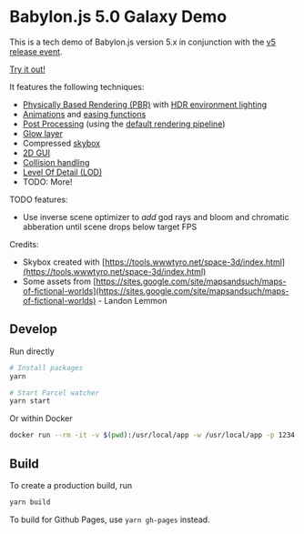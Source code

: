 # Babylon.js 5.0 Galaxy Demo

This is a tech demo of Babylon.js version 5.x in conjunction with the [v5 release event](https://forum.babylonjs.com/t/shhh-its-a-secret-babylon-js-5-0-is-here-early/28938).

[Try it out!](https://apm963.github.io/babylonjs-5-galaxy/)

It features the following techniques:

- [Physically Based Rendering (PBR)](https://doc.babylonjs.com/divingDeeper/materials/using/introToPBR) with [HDR environment lighting](https://doc.babylonjs.com/divingDeeper/materials/using/HDREnvironment)
- [Animations](https://doc.babylonjs.com/divingDeeper/animation/animation_introduction) and [easing functions](https://doc.babylonjs.com/divingDeeper/animation/advanced_animations)
- [Post Processing](https://doc.babylonjs.com/divingDeeper/postProcesses/usePostProcesses) (using the [default rendering pipeline](https://doc.babylonjs.com/divingDeeper/postProcesses/defaultRenderingPipeline))
- [Glow layer](https://doc.babylonjs.com/divingDeeper/mesh/glowLayer)
- Compressed [skybox](https://doc.babylonjs.com/divingDeeper/environment/skybox)
- [2D GUI](https://doc.babylonjs.com/divingDeeper/gui/gui)
- [Collision handling](https://doc.babylonjs.com/divingDeeper/mesh/interactions/mesh_intersect)
- [Level Of Detail (LOD)](https://doc.babylonjs.com/divingDeeper/mesh/LOD)
- TODO: More!

TODO features:
- Use inverse scene optimizer to *add* god rays and bloom and chromatic abberation until scene drops below target FPS

Credits:

- Skybox created with [https://tools.wwwtyro.net/space-3d/index.html](https://tools.wwwtyro.net/space-3d/index.html)
- Some assets from [https://sites.google.com/site/mapsandsuch/maps-of-fictional-worlds](https://sites.google.com/site/mapsandsuch/maps-of-fictional-worlds) - Landon Lemmon

## Develop

Run directly

```sh
# Install packages
yarn

# Start Parcel watcher
yarn start
```

Or within Docker

```sh
docker run --rm -it -v $(pwd):/usr/local/app -w /usr/local/app -p 1234:1234 node /bin/bash -c 'yarn && yarn start'
```

## Build

To create a production build, run

```sh
yarn build
```

To build for Github Pages, use `yarn gh-pages` instead.

